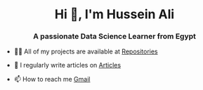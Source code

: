 
<h1 align="center">Hi 👋, I'm Hussein Ali</h1>
<h3 align="center">A passionate Data Science Learner from Egypt</h3>


- 👨‍💻 All of my projects are available at [Repositories](https://github.com/HusseinAliOfficial?tab=repositories)

- 📝 I regularly write articles on [Articles](https://github.com/HusseinAliOfficial/Articles)

- 📫 How to reach me [Gmail](hussein.ali.mabrouk.abotalb@gmail.com)
